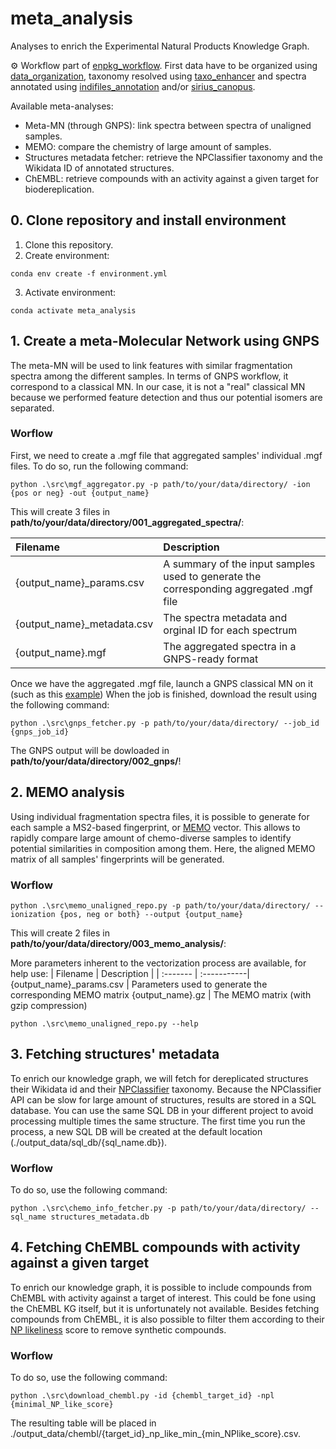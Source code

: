 # meta_analysis
Analyses  to enrich the Experimental Natural Products Knowledge Graph.

⚙️ Workflow part of [enpkg_workflow](https://github.com/mandelbrot-project/enpkg_workflow). First data have to be organized using [data_organization](https://github.com/mandelbrot-project/data_organization), taxonomy resolved using [taxo_enhancer](https://github.com/mandelbrot-project/taxo_enhancer) and spectra annotated using [indifiles_annotation](https://github.com/mandelbrot-project/indifiles_annotation) and/or [sirius_canopus](https://github.com/mandelbrot-project/sirius_canopus). 

Available meta-analyses:
- Meta-MN (through GNPS): link spectra between spectra of unaligned samples.
- MEMO: compare the chemistry of large amount of samples.
- Structures metadata fetcher: retrieve the NPClassifier taxonomy and the Wikidata ID of annotated structures.
- ChEMBL: retrieve compounds with an activity against a given target for biodereplication.

## 0. Clone repository and install environment

1. Clone this repository.
2. Create environment: 
```console 
conda env create -f environment.yml
```
3. Activate environment:  
```console 
conda activate meta_analysis
```

## 1. Create a meta-Molecular Network using GNPS
The meta-MN will be used to link features with similar fragmentation spectra among the different samples. In terms of GNPS workflow, it correspond to a classical MN. In our case, it is not a "real" classical MN because we performed feature detection and thus our potential isomers are separated.  

### Worflow
First, we need to create a .mgf file that aggregated samples' individual .mgf files. To do so, run the following command:

```console
python .\src\mgf_aggregator.py -p path/to/your/data/directory/ -ion {pos or neg} -out {output_name}
```
This will create 3 files in **path/to/your/data/directory/001_aggregated_spectra/**:

| Filename | Description |
| :------- | :-----------|
{output_name}_params.csv | A summary of the input samples used to generate the corresponding aggregated .mgf file
{output_name}_metadata.csv | The spectra metadata and orginal ID for each spectrum
{output_name}.mgf | The aggregated spectra in a GNPS-ready format

Once we have the aggregated .mgf file, launch a GNPS classical MN on it (such as this [example](https://gnps.ucsd.edu/ProteoSAFe/status.jsp?task=822f2d6ea4a34d18b059689597b06cf4))
When the job is finished, download the result using the following command:

```console
python .\src\gnps_fetcher.py -p path/to/your/data/directory/ --job_id {gnps_job_id}
```
The GNPS output will be dowloaded in **path/to/your/data/directory/002_gnps/**!

## 2. MEMO analysis
Using individual fragmentation spectra files, it is possible to generate for each sample a MS2-based fingerprint, or [MEMO](https://github.com/mandelbrot-project/memo) vector. This allows to rapidly compare large amount of chemo-diverse samples to identify potential similarities in composition among them. Here, the aligned MEMO matrix of all samples' fingerprints will be generated.
### Worflow
```console
python .\src\memo_unaligned_repo.py -p path/to/your/data/directory/ --ionization {pos, neg or both} --output {output_name}
```

This will create 2 files in **path/to/your/data/directory/003_memo_analysis/**:

More parameters inherent to the vectorization process are available, for help use:
| Filename | Description |
| :------- | :-----------|
{output_name}\_params.csv | Parameters used to generate the corresponding MEMO matrix
{output_name}.gz | The MEMO matrix (with gzip compression)
```console
python .\src\memo_unaligned_repo.py --help
```

## 3. Fetching structures' metadata
To enrich our knowledge graph, we will fetch for dereplicated structures their Wikidata id and their [NPClassifier](https://pubs.acs.org/doi/10.1021/acs.jnatprod.1c00399) taxonomy. Because the NPClassifier API can be slow for large amount of structures, results are stored in a SQL database. You can use the same SQL DB in your different project to avoid processing multiple times the same structure. The first time you run the process, a new SQL DB will be created at the default location (./output_data/sql_db/{sql_name.db}).
### Worflow
To do so, use the following command:
```console
python .\src\chemo_info_fetcher.py -p path/to/your/data/directory/ --sql_name structures_metadata.db
```
## 4. Fetching ChEMBL compounds with activity against a given target
To enrich our knowledge graph, it is possible to include compounds from ChEMBL with activity against a target of interest. This could be fone using the ChEMBL KG itself, but it is unfortunately not available. Besides fetching compounds from ChEMBL, it is also possible to filter them according to their [NP likeliness](https://pubs.acs.org/doi/10.1021/ci700286x) score to remove synthetic compounds. 

### Worflow
To do so, use the following command:
```console
python .\src\download_chembl.py -id {chembl_target_id} -npl {minimal_NP_like_score}
```
The resulting table will be placed in ./output_data/chembl/{target_id}\_np_like_min_{min_NPlike_score}.csv.
